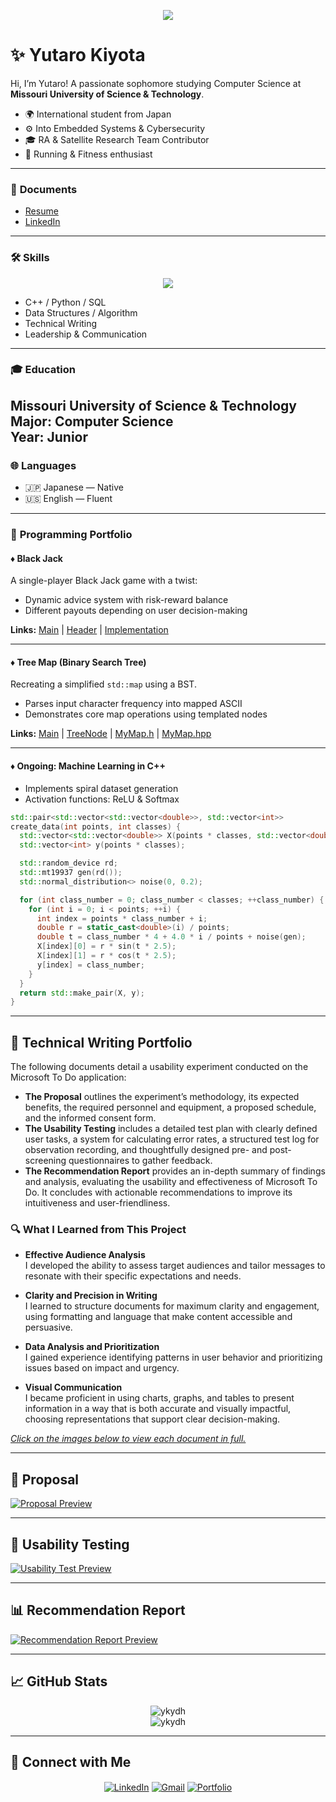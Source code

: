 <!-- HEADER BANNER -->
<p align="center">
  <img src="https://capsule-render.vercel.app/api?type=waving&color=gradient&height=200&section=header&text=Yutaro%20Kiyota&fontSize=40&fontAlignY=40&desc=Embedded%20Systems%20%7C%20Software%20Development%20%7C%20CS%20Student&descAlignY=60&animation=fadeIn"/>
</p>

# ✨ **Yutaro Kiyota**

Hi, I’m Yutaro! A passionate sophomore studying Computer Science at **Missouri University of Science & Technology**.

- 🌍 International student from Japan  
- ⚙️ Into Embedded Systems & Cybersecurity  
- 🎓 RA & Satellite Research Team Contributor  
- 🏃 Running & Fitness enthusiast  

---

### 📄 **Documents**
- [Resume](https://github.com/ykydh/Portfolio/blob/main/projects/Resume_.pdf)  
- [LinkedIn](https://www.linkedin.com/in/yutaro-kiyota-0b8ab7307/)

---

### 🛠️ **Skills**
<p align="center">
  <img src="https://skillicons.dev/icons?i=cpp,python,linux,git,vscode,sql" />
</p>

- C++ / Python / SQL  
- Data Structures / Algorithm  
- Technical Writing  
- Leadership & Communication
  
---

### 🎓 **Education**
**Missouri University of Science & Technology**  
**Major**: Computer Science  
**Year**: Junior
---

### 🌐 **Languages**
- 🇯🇵 Japanese — Native  
- 🇺🇸 English — Fluent

---

### 🚀 **Programming Portfolio**

#### ♦ Black Jack  
A single-player Black Jack game with a twist:  
- Dynamic advice system with risk-reward balance  
- Different payouts depending on user decision-making  

**Links:** [Main](https://github.com/ykydh/Portfolio/blob/main/projects/Codes/Jack.cpp) | [Header](https://github.com/ykydh/Portfolio/blob/main/projects/Codes/Black5.h) | [Implementation](https://github.com/ykydh/Portfolio/blob/main/projects/Codes/Black5.cpp)

---

#### ♦ Tree Map (Binary Search Tree)  
Recreating a simplified `std::map` using a BST.  
- Parses input character frequency into mapped ASCII  
- Demonstrates core map operations using templated nodes  

**Links:** [Main](https://github.com/ykydh/Portfolio/blob/main/projects/Codes/main.cpp) | [TreeNode](https://github.com/ykydh/Portfolio/blob/main/projects/Codes/TreeNode.h) | [MyMap.h](https://github.com/ykydh/Portfolio/blob/main/projects/Codes/MyMap.h) | [MyMap.hpp](https://github.com/ykydh/Portfolio/blob/main/projects/Codes/MyMap.hpp)

---

#### ♦ Ongoing: Machine Learning in C++  
- Implements spiral dataset generation  
- Activation functions: ReLU & Softmax  

```cpp
std::pair<std::vector<std::vector<double>>, std::vector<int>>
create_data(int points, int classes) {
  std::vector<std::vector<double>> X(points * classes, std::vector<double>(2));
  std::vector<int> y(points * classes);

  std::random_device rd;
  std::mt19937 gen(rd());
  std::normal_distribution<> noise(0, 0.2);

  for (int class_number = 0; class_number < classes; ++class_number) {
    for (int i = 0; i < points; ++i) {
      int index = points * class_number + i;
      double r = static_cast<double>(i) / points;
      double t = class_number * 4 + 4.0 * i / points + noise(gen);
      X[index][0] = r * sin(t * 2.5);
      X[index][1] = r * cos(t * 2.5);
      y[index] = class_number;
    }
  }
  return std::make_pair(X, y);
}
```

---
## 📝 **Technical Writing Portfolio**

The following documents detail a usability experiment conducted on the Microsoft To Do application:

- **The Proposal** outlines the experiment’s methodology, its expected benefits, the required personnel and equipment, a proposed schedule, and the informed consent form.
- **The Usability Testing** includes a detailed test plan with clearly defined user tasks, a system for calculating error rates, a structured test log for observation recording, and thoughtfully designed pre- and post-screening questionnaires to gather feedback.
- **The Recommendation Report** provides an in-depth summary of findings and analysis, evaluating the usability and effectiveness of Microsoft To Do. It concludes with actionable recommendations to improve its intuitiveness and user-friendliness.

### 🔍 **What I Learned from This Project**

- **Effective Audience Analysis**  
  I developed the ability to assess target audiences and tailor messages to resonate with their specific expectations and needs.

- **Clarity and Precision in Writing**  
  I learned to structure documents for maximum clarity and engagement, using formatting and language that make content accessible and persuasive.

- **Data Analysis and Prioritization**  
  I gained experience identifying patterns in user behavior and prioritizing issues based on impact and urgency.

- **Visual Communication**  
  I became proficient in using charts, graphs, and tables to present information in a way that is both accurate and visually impactful, choosing representations that support clear decision-making.

<ins>*Click on the images below to view each document in full.*</ins>

---

## 📄 **Proposal**
[![Proposal Preview](https://github.com/ykydh/Portfolio/blob/main/projects/displays/Proposal/Proposal-2.png)](https://github.com/ykydh/Portfolio/blob/main/projects/Proposal.pdf)

---

## 🧪 **Usability Testing**
[![Usability Test Preview](https://github.com/ykydh/Portfolio/blob/main/projects/displays/Usability%20Test/Usability%20Test-01.png)](https://github.com/ykydh/Portfolio/blob/main/projects/Usability%20Test.pdf)

---

## 📊 **Recommendation Report**
[![Recommendation Report Preview](https://github.com/ykydh/Portfolio/blob/main/projects/displays/Recommendation/Recommendation-02.png)](https://github.com/ykydh/Portfolio/blob/main/projects/Recommendation.pdf)

---

## 📈 GitHub Stats

<p align="center">
  <img src="https://github-readme-stats.vercel.app/api?username=ykydh&show_icons=true&locale=en" alt="ykydh" />
  <br/>
  <img src="https://github-readme-stats.vercel.app/api/top-langs/?username=ykydh&layout=compact" alt="ykydh" />
</p>

---

## 🤝 Connect with Me

<p align="center">
  <a href="https://linkedin.com/in/yutarokiyota" target="blank"><img align="center" src="https://img.shields.io/badge/LinkedIn-0077B5?style=flat&logo=linkedin&logoColor=white" alt="LinkedIn" /></a>
  <a href="mailto:yutarokiyota@gmail.com"><img align="center" src="https://img.shields.io/badge/Gmail-D14836?style=flat&logo=gmail&logoColor=white" alt="Gmail" /></a>
  <a href="https://ykydh.github.io"><img align="center" src="https://img.shields.io/badge/Portfolio-000?style=flat&logo=github&logoColor=white" alt="Portfolio" /></a>
</p>
